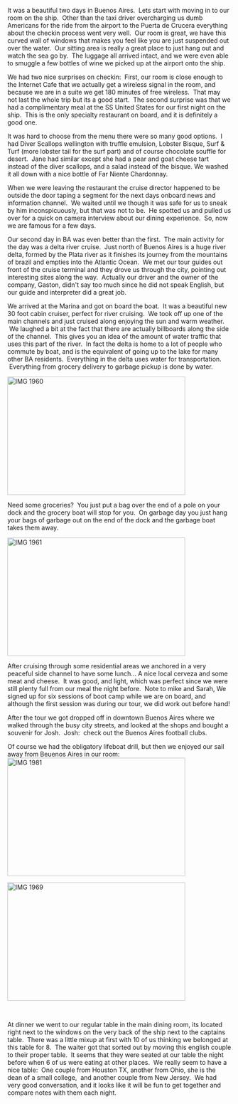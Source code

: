 <!--
.. title: Buenos Aires
.. date: 2011/03/01
.. slug: buenos-aires
.. tags: Southamerica2011, Travel
.. link: 
.. description: 
-->


<p>It was a beautiful two days in Buenos Aires.  Lets start with moving in to our room on the ship.  Other than the taxi driver overcharging us dumb Americans for the ride from the airport to the Puerta de Crucera everything about the checkin process went very well.  Our room is great, we have this curved wall of windows that makes you feel like you are just suspended out over the water.  Our sitting area is really a great place to just hang out and watch the sea go by.  The luggage all arrived intact, and we were even able to smuggle a few bottles of wine we picked up at the airport onto the ship.</p><p>We had two nice surprises on checkin:  First, our room is close enough to the Internet Cafe that we actually get a wireless signal in the room, and because we are in a suite we get 180 minutes of free wireless.  That may not last the whole trip but its a good start.  The second surprise was that we had a complimentary meal at the SS United States for our first night on the ship.  This is the only specialty restaurant on board, and it is definitely a good one.</p><p>It was hard to choose from the menu there were so many good options.  I had Diver Scallops wellington with truffle emulsion, Lobster Bisque, Surf &amp; Turf (more lobster tail for the surf part) and of course chocolate souffle for desert.  Jane had similar except she had a pear and goat cheese tart instead of the diver scallops, and a salad instead of the bisque. We washed it all down with a nice bottle of Far Niente Chardonnay.</p><p>When we were leaving the restaurant the cruise director happened to be outside the door taping a segment for the next days onboard news and information channel.  We waited until we though it was safe for us to sneak by him inconspicuously, but that was not to be.  He spotted us and pulled us over for a quick on camera interview about our dining experience.  So, now we are famous for a few days.</p><p>Our second day in BA was even better than the first.  The main activity for the day was a delta river cruise.  Just north of Buenos Aires is a huge river delta, formed by the Plata river as it finishes its journey from the mountains of brazil and empties into the Atlantic Ocean.  We met our tour guides out front of the cruise terminal and they drove us through the city, pointing out interesting sites along the way.  Actually our driver and the owner of the company, Gaston, didn't say too much since he did not speak English, but our guide and interpreter did a great job.</p><p>We arrived at the Marina and got on board the boat.  It was a beautiful new 30 foot cabin cruiser, perfect for river cruising.  We took off up one of the main channels and just cruised along enjoying the sun and warm weather.  We laughed a bit at the fact that there are actually billboards along the side of the channel.  This gives you an idea of the amount of water traffic that uses this part of the river.  In fact the delta is home to a lot of people who commute by boat, and is the equivalent of going up to the lake for many other BA residents.  Everything in the delta uses water for transportation.  Everything from grocery delivery to garbage pickup is done by water.</p><p><img title="IMG_1960.jpg" src="http://lh4.ggpht.com/_wISL1SSAaEA/TWzEP0nUqJI/AAAAAAAAAMo/TU4L0yis0u4/IMG_1960.jpg?imgmax=800" border="0" alt="IMG 1960" width="400" height="266" /></p><p>Need some groceries?  You just put a bag over the end of a pole on your dock and the grocery boat will stop for you.  On garbage day you just hang your bags of garbage out on the end of the dock and the garbage boat takes them away.</p><p><img title="IMG_1961.jpg" src="http://lh4.ggpht.com/_wISL1SSAaEA/TWzESZaSOZI/AAAAAAAAAMs/jZpA4wQhhIU/IMG_1961.jpg?imgmax=800" border="0" alt="IMG 1961" width="400" height="266" /></p><p>After cruising through some residential areas we anchored in a very peaceful side channel to have some lunch... A nice local cerveza and some meat and cheese.  It was good, and light, which was perfect since we were still plenty full from our meal the night before.  Note to mike and Sarah, We signed up for six sessions of boot camp while we are on board, and although the first session was during our tour, we did work out before hand!</p><p>After the tour we got dropped off in downtown Buenos Aires where we walked through the busy city streets, and looked at the shops and bought a souvenir for Josh.  Josh:  check out the Buenos Aires football clubs.</p><p>Of course we had the obligatory lifeboat drill, but then we enjoyed our sail away from Beuenos Aires in our room:<img title="IMG_1981.jpg" src="http://lh5.ggpht.com/_wISL1SSAaEA/TWzEW2wJ5fI/AAAAAAAAAM0/m4tAHMhdCYk/IMG_1981.jpg?imgmax=800" border="0" alt="IMG 1981" width="400" height="266" /></p><p><img title="IMG_1969.jpg" src="http://lh4.ggpht.com/_wISL1SSAaEA/TWzEUgChxaI/AAAAAAAAAMw/7AunZKSLL3Y/IMG_1969.jpg?imgmax=800" border="0" alt="IMG 1969" width="400" height="266" /></p><p> </p><p>At dinner we went to our regular table in the main dining room, its located right next to the windows on the very back of the ship next to the captains table.  There was a little mixup at first with 10 of us thinking we belonged at this table for 8.  The waiter got that sorted out by moving this english couple to their proper table.  It seems that they were seated at our table the night before when 6 of us were eating at other places.  We really seem to have a nice table:  One couple from Houston TX, another from Ohio, she is the dean of a small college,  and another couple from New Jersey.  We had very good conversation, and it looks like it will be fun to get together and compare notes with them each night.</p><p> </p><div class="blogger-post-footer"><img width='1' height='1' src='https://blogger.googleusercontent.com/tracker/2759017781463016019-8641071110192282145?l=blog.bonelakesoftware.com' alt='' /></div>
